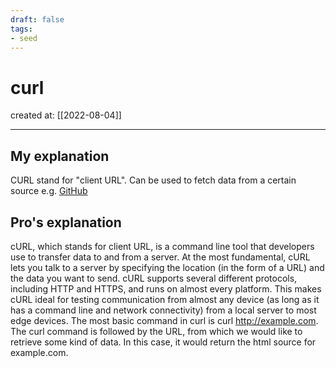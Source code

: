 ```yaml
---
draft: false
tags: 
- seed
---
```


# curl

created at: [[2022-08-04]]

---

## My explanation

CURL stand for "client URL". Can be used to fetch data from a certain source e.g. [GitHub](https://github.com/)

## Pro's explanation

cURL, which stands for client URL, is a command line tool that developers use to transfer data to and from a server. At the most fundamental, cURL lets you talk to a server by specifying the location (in the form of a URL) and the data you want to send. cURL supports several different protocols, including HTTP and HTTPS, and runs on almost every platform. This makes cURL ideal for testing communication from almost any device (as long as it has a command line and network connectivity) from a local server to most edge devices. The most basic command in curl is curl http://example.com. The curl command is followed by the URL, from which we would like to retrieve some kind of data. In this case, it would return the html source for example.com.
